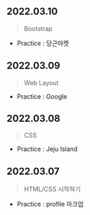 ## 2022.03.10

> Bootstrap

- Practice : 당근마켓

## 2022.03.09

> Web Layout

- Practice : Google

## 2022.03.08

> CSS

- Practice : Jeju Island

## 2022.03.07

> HTML/CSS 시작하기

- Practice : profile 마크업
